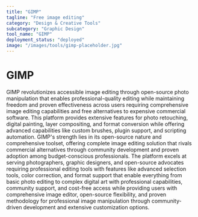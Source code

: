 ```yaml
---
title: "GIMP"
tagline: "Free image editing"
category: "Design & Creative Tools"
subcategory: "Graphic Design"
tool_name: "GIMP"
deployment_status: "deployed"
image: "/images/tools/gimp-placeholder.jpg"
---
```


# GIMP

GIMP revolutionizes accessible image editing through open-source photo manipulation that enables professional-quality editing while maintaining freedom and proven effectiveness across users requiring comprehensive image editing capabilities and free alternatives to expensive commercial software. This platform provides extensive features for photo retouching, digital painting, layer compositing, and format conversion while offering advanced capabilities like custom brushes, plugin support, and scripting automation. GIMP's strength lies in its open-source nature and comprehensive toolset, offering complete image editing solution that rivals commercial alternatives through community development and proven adoption among budget-conscious professionals. The platform excels at serving photographers, graphic designers, and open-source advocates requiring professional editing tools with features like advanced selection tools, color correction, and format support that enable everything from basic photo editing to complex digital art with professional capabilities, community support, and cost-free access while providing users with comprehensive image editor, open-source flexibility, and proven methodology for professional image manipulation through community-driven development and extensive customization options.